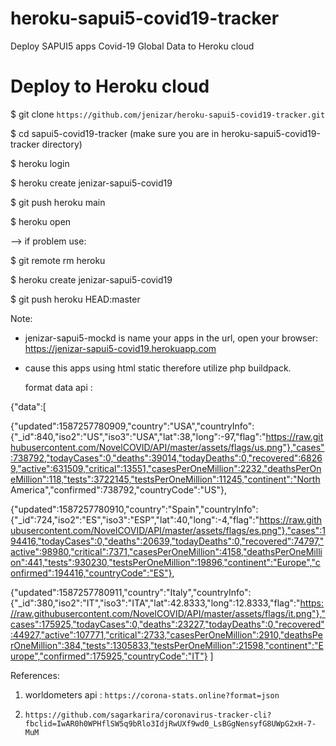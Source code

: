 # heroku-sapui5-covid19-tracker
Deploy SAPUI5 apps Covid-19 Global Data to Heroku cloud


# Deploy to Heroku cloud

$ git clone `https://github.com/jenizar/heroku-sapui5-covid19-tracker.git`

$ cd sapui5-covid19-tracker (make sure you are in heroku-sapui5-covid19-tracker directory)

$ heroku login 

$ heroku create jenizar-sapui5-covid19

$ git push heroku main

$ heroku open

--> if problem use:

$ git remote rm heroku

$ heroku create jenizar-sapui5-covid19

$ git push heroku HEAD:master

Note:

- jenizar-sapui5-mockd is name your apps in the url, open your browser: https://jenizar-sapui5-covid19.herokuapp.com

- cause this apps using html static therefore utilize php buildpack. 

  format data api :
 
 {"data":[

{"updated":1587257780909,"country":"USA","countryInfo":{"_id":840,"iso2":"US","iso3":"USA","lat":38,"long":-97,"flag":"https://raw.githubusercontent.com/NovelCOVID/API/master/assets/flags/us.png"},"cases":738792,"todayCases":0,"deaths":39014,"todayDeaths":0,"recovered":68269,"active":631509,"critical":13551,"casesPerOneMillion":2232,"deathsPerOneMillion":118,"tests":3722145,"testsPerOneMillion":11245,"continent":"North America","confirmed":738792,"countryCode":"US"},

{"updated":1587257780910,"country":"Spain","countryInfo":{"_id":724,"iso2":"ES","iso3":"ESP","lat":40,"long":-4,"flag":"https://raw.githubusercontent.com/NovelCOVID/API/master/assets/flags/es.png"},"cases":194416,"todayCases":0,"deaths":20639,"todayDeaths":0,"recovered":74797,"active":98980,"critical":7371,"casesPerOneMillion":4158,"deathsPerOneMillion":441,"tests":930230,"testsPerOneMillion":19896,"continent":"Europe","confirmed":194416,"countryCode":"ES"},

{"updated":1587257780911,"country":"Italy","countryInfo":{"_id":380,"iso2":"IT","iso3":"ITA","lat":42.8333,"long":12.8333,"flag":"https://raw.githubusercontent.com/NovelCOVID/API/master/assets/flags/it.png"},"cases":175925,"todayCases":0,"deaths":23227,"todayDeaths":0,"recovered":44927,"active":107771,"critical":2733,"casesPerOneMillion":2910,"deathsPerOneMillion":384,"tests":1305833,"testsPerOneMillion":21598,"continent":"Europe","confirmed":175925,"countryCode":"IT"} ]
 
 References:
 
 1. worldometers api : `https://corona-stats.online?format=json`
 
 2. `https://github.com/sagarkarira/coronavirus-tracker-cli?fbclid=IwAR0h0WPHflSW5q9bRlo3IdjRwUXf9wd0_LsBGgNensyfG8UWpG2xH-7-MuM`
